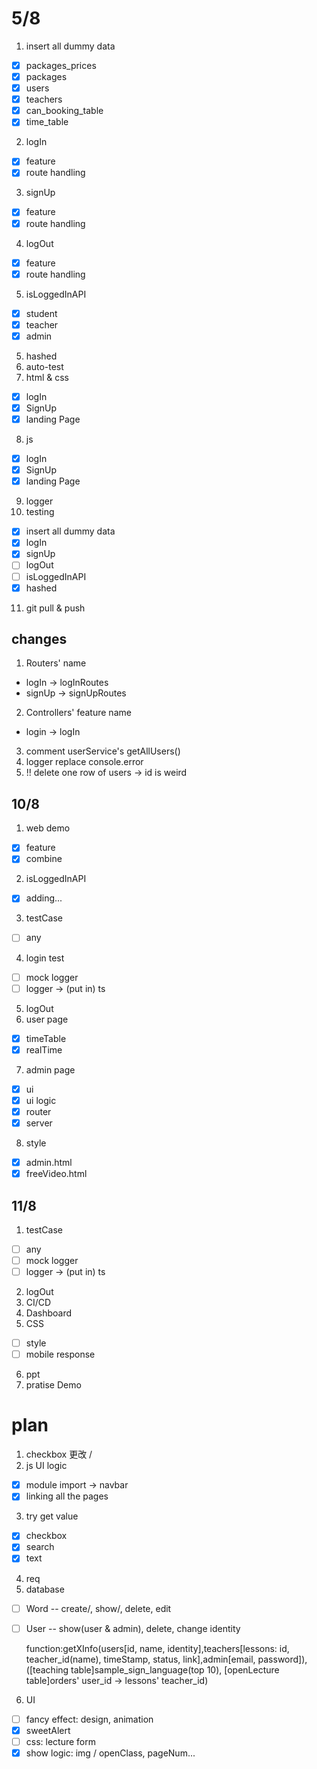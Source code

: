 # 5/8

1. insert all dummy data

-   [x] packages_prices
-   [x] packages
-   [x] users
-   [x] teachers
-   [x] can_booking_table
-   [x] time_table

2. logIn

-   [x] feature
-   [x] route handling

3. signUp

-   [x] feature
-   [x] route handling

4. logOut

-   [x] feature
-   [x] route handling

5. isLoggedInAPI

-   [x] student
-   [x] teacher
-   [x] admin

5. hashed
6. auto-test
7. html & css

-   [x] logIn
-   [x] SignUp
-   [x] landing Page

8. js

-   [x] logIn
-   [x] SignUp
-   [x] landing Page

9. logger
10. testing

-   [x] insert all dummy data
-   [x] logIn
-   [x] signUp
-   [ ] logOut
-   [ ] isLoggedInAPI
-   [x] hashed

11. git pull & push

## changes

1. Routers' name

-   logIn -> logInRoutes
-   signUp -> signUpRoutes

2. Controllers' feature name

-   login -> logIn

3. comment userService's getAllUsers()
4. logger replace console.error
5. !! delete one row of users -> id is weird

## 10/8

1. web demo

-   [x] feature
-   [x] combine

2. isLoggedInAPI

-   [x] adding...

3. testCase

-   [ ] any

4. login test

-   [ ] mock logger
-   [ ] logger -> (put in) ts

5. logOut
6. user page

-   [x] timeTable
-   [x] realTime

7. admin page

-   [x] ui
-   [x] ui logic
-   [x] router
-   [x] server

8. style

-   [x] admin.html
-   [x] freeVideo.html

## 11/8

1. testCase

-   [ ] any
-   [ ] mock logger
-   [ ] logger -> (put in) ts

2. logOut
3. CI/CD
4. Dashboard
5. CSS

-   [ ] style
-   [ ] mobile response

6. ppt
7. pratise Demo

# plan

1. checkbox 更改 /
2. js UI logic

-   [x] module import -> navbar
-   [x] linking all the pages

3. try get value

-   [x] checkbox
-   [x] search
-   [x] text

4. req
5. database

-   [ ] Word -- create/, show/, delete, edit
-   [ ] User -- show(user & admin), delete, change identity

    function:getXInfo(users[id, name, identity],teachers[lessons: id, teacher_id(name), timeStamp, status, link],admin[email, password]),([teaching table]sample_sign_language(top 10), [openLecture table]orders' user_id -> lessons' teacher_id)

6. UI

-   [ ] fancy effect: design, animation
-   [x] sweetAlert
-   [ ] css: lecture form
-   [x] show logic: img / openClass, pageNum...
